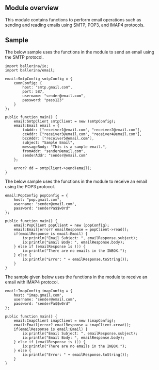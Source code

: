 ## Module overview

This module contains functions to perform email operations such as sending and reading emails using SMTP, POP3, and IMAP4 protocols.

## Sample

The below sample uses the functions in the module to send an email using the SMTP protocol.

```ballerina
import ballerina/io;
import ballerina/email;

email:SmtpConfig smtpConfig = {
    connConfig: {
        host: "smtp.gmail.com",
        port: 587,
        username: "sender@email.com",
        password: "pass123"
    }
};

public function main() {
    email:SmtpClient smtpClient = new (smtpConfig);
    email:Email email = {
        toAddr: ["receiver1@email.com", "receiver2@email.com"],
        ccAddr: ["receiver3@email.com", "receiver4@email.com"],
        bccAddr: ["receiver5@email.com"],
        subject: "Sample Email",
        messageBody: "This is a sample email.",
        fromAddr: "sender@email.com",
        senderAddr: "sender@email.com"
    };

    error? dd = smtpClient->send(email);
}
```

The below sample uses the functions in the module to receive an email using the POP3 protocol.

```ballerina
email:PopConfig popConfig = {
    host: "pop.gmail.com",
    username: "sender@email.com",
    password: "senderPa$$w0rd"
};

public function main() {
    email:PopClient popClient = new (popConfig);
    email:Email|error? emailResponse = popClient->read();
    if(emailResponse is email:Email) {
        io:println("Email Subject: ", emailResponse.subject);
        io:println("Email Body: ", emailResponse.body);
    } else if (emailResponse is ()) {
        io:println("There are no emails in the INBOX.");
    } else {
        io:println("Error: " + emailResponse.toString());
    }
}
```

The sample given below uses the functions in the module to receive an email with IMAP4 protocol.

```ballerina
email:ImapConfig imapConfig = {
    host: "imap.gmail.com",
    username: "sender@email.com",
    password: "senderPa$$w0rd"
};

public function main() {
    email:ImapClient imapClient = new (imapConfig);
    email:Email|error? emailResponse = imapClient->read();
    if(emailResponse is email:Email) {
        io:println("Email Subject: ", emailResponse.subject);
        io:println("Email Body: ", emailResponse.body);
    } else if (emailResponse is ()) {
        io:println("There are no emails in the INBOX.");
    } else {
        io:println("Error: " + emailResponse.toString());
    }
}
```
